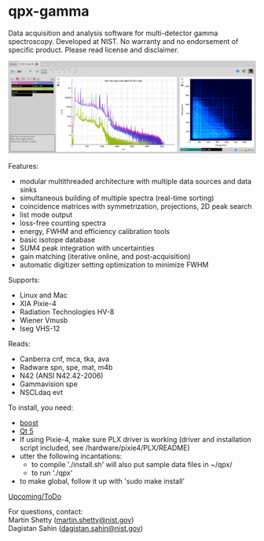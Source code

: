 # qpx-gamma

Data acquisition and analysis software for multi-detector gamma spectroscopy.
Developed at NIST. No warranty and no endorsement of specific product. Please read license and disclaimer.

![qpx-gamma](/screenshot.png)

Features:
* modular multithreaded architecture with multiple data sources and data sinks
* simultaneous building of multiple spectra (real-time sorting)
* coincidence matrices with symmetrization, projections, 2D peak search
* list mode output
* loss-free counting spectra
* energy, FWHM and efficiency calibration tools
* basic isotope database
* SUM4 peak integration with uncertainties
* gain matching (iterative online, and post-acquisition)
* automatic digitizer setting optimization to minimize FWHM

Supports:
* Linux and Mac
* XIA Pixie-4
* Radiation Technologies HV-8
* Wiener Vmusb
* Iseg VHS-12

Reads:
* Canberra cnf, mca, tka, ava
* Radware spn, spe, mat, m4b
* N42 (ANSI N42.42-2006)
* Gammavision spe
* NSCLdaq evt

To install, you need:
* [boost](http://www.boost.org/)
* [Qt 5](http://www.qt.io/)
* If using Pixie-4, make sure PLX driver is working (driver and installation script included, see /hardware/pixie4/PLX/README)
* utter the following incantations:
  - to compile './install.sh' will also put sample data files in ~/qpx/
  - to run './qpx'
* to make global, follow it up with 'sudo make install'

[Upcoming/ToDo](https://trello.com/b/YKb96auO/qpx-todo-list)

For questions, contact:
<br>   Martin Shetty (martin.shetty@nist.gov)
<br>   Dagistan Sahin (dagistan.sahin@nist.gov)